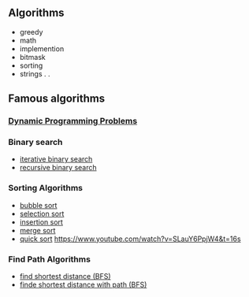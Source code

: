 ## Algorithms
- greedy
- math
- implemention
- bitmask
- sorting
- strings
.
.

## Famous algorithms

### [Dynamic Programming Problems](./Problems/dp)

### Binary search
- [iterative binary search](https://github.com/mo1ein/cs-studies/blob/main/Algorithms/binary%20search/iterative_binary_search.cpp)
- [recursive binary search](https://github.com/mo1ein/cs-studies/blob/main/Algorithms/binary%20search/recursive_binary_search.cpp)

### Sorting Algorithms
- [bubble sort](https://github.com/mo1ein/cs-studies/blob/main/Algorithms/sorting%20algorithms/bubbleSort.cpp)
- [selection sort](https://github.com/mo1ein/cs-studies/blob/main/Algorithms/sorting%20algorithms/selectionSort.cpp)
- [insertion sort](https://github.com/mo1ein/cs-studies/blob/main/Algorithms/sorting%20algorithms/insertion%20sort/insertion_sort.cpp)
- [merge sort](https://github.com/mo1ein/cs-studies/blob/main/Algorithms/sorting%20algorithms/mergeSort.cpp)
- [quick sort](https://github.com/mo1ein/cs-studies/blob/main/Algorithms/sorting%20algorithms/quickSort.cpp)
https://www.youtube.com/watch?v=SLauY6PpjW4&t=16s


### Find Path Algorithms
- [find shortest distance (BFS)](https://github.com/mo1ein/cs-studies/blob/main/Algorithms/shortestDistBfs.cpp)
- [finde shortest distance with path (BFS)](https://github.com/mo1ein/cs-studies/blob/main/Algorithms/shortestDistPathBfs.cpp)
